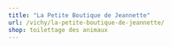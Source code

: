 ```yaml
---
title: "La Petite Boutique de Jeannette"
url: /vichy/la-petite-boutique-de-jeannette/
shop: toilettage des animaux
---
```

